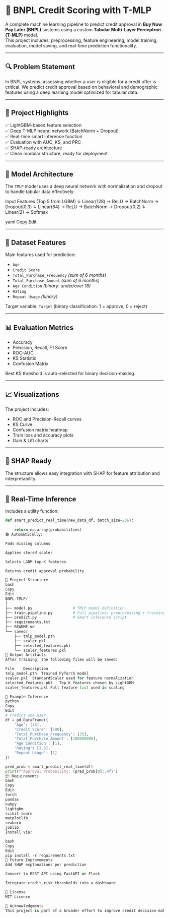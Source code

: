 # 🧠 BNPL Credit Scoring with T-MLP

A complete machine learning pipeline to predict credit approval in **Buy Now Pay Later (BNPL)** systems using a custom **Tabular Multi-Layer Perceptron (T-MLP)** model.  
This project includes: preprocessing, feature engineering, model training, evaluation, model saving, and real-time prediction functionality.

---

## 🔍 Problem Statement

In BNPL systems, assessing whether a user is eligible for a credit offer is critical. We predict credit approval based on behavioral and demographic features using a deep learning model optimized for tabular data.

---

## 🚀 Project Highlights

✅ LightGBM-based feature selection  
✅ Deep T-MLP neural network (BatchNorm + Dropout)  
✅ Real-time smart inference function  
✅ Evaluation with AUC, KS, and PRC  
✅ SHAP-ready architecture  
✅ Clean modular structure, ready for deployment  

---

## 🧱 Model Architecture

The `TMLP` model uses a deep neural network with normalization and dropout to handle tabular data effectively:

Input Features (Top 5 from LGBM)
↓
Linear(128) → ReLU → BatchNorm → Dropout(0.3)
↓
Linear(64) → ReLU → BatchNorm → Dropout(0.2)
↓
Linear(2) → Softmax

yaml
Copy
Edit

---

## 🧪 Dataset Features

Main features used for prediction:

- `Age`
- `Credit Score`
- `Total_Purchase_Frequency` *(sum of 6 months)*
- `Total_Purchase_Amount` *(sum of 6 months)*
- `Age Condition` *(binary: under/over 18)*
- `Rating`
- `Repeat Usage` *(binary)*

Target variable: `Target` (binary classification: 1 = approve, 0 = reject)

---

## 📊 Evaluation Metrics

- Accuracy
- Precision, Recall, F1 Score
- ROC-AUC
- KS Statistic
- Confusion Matrix

Best KS threshold is auto-selected for binary decision-making.

---

## 📈 Visualizations

The project includes:

- ROC and Precision-Recall curves
- KS Curve
- Confusion matrix heatmap
- Train loss and accuracy plots
- Gain & Lift charts

---

## 🧠 SHAP Ready

The structure allows easy integration with SHAP for feature attribution and interpretability.

---

## 🧪 Real-Time Inference

Includes a utility function:

```python
def smart_predict_real_time(new_data_df, batch_size=256):
    ...
    return np.array(probabilities)
🟢 Automatically:

Pads missing columns

Applies stored scaler

Selects LGBM top-K features

Returns credit approval probability

📁 Project Structure
bash
Copy
Edit
BNPL-TMLP/
│
├── model.py                  # TMLP model definition
├── train_pipeline.py         # Full pipeline: preprocessing + training + saving
├── predict.py                # Smart inference script
├── requirements.txt
├── README.md
└── saved/
    ├── tmlp_model.pth
    ├── scaler.pkl
    ├── selected_features.pkl
    └── scaler_features.pkl
💾 Output Artifacts
After training, the following files will be saved:

File	Description
tmlp_model.pth	Trained PyTorch model
scaler.pkl	StandardScaler used for feature normalization
selected_features.pkl	Top K features chosen by LightGBM
scaler_features.pkl	Full feature list used in scaling

🧪 Example Inference
python
Copy
Edit
# Predict one user
df = pd.DataFrame({
    'Age': [28],
    'Credit Score': [590],
    'Total_Purchase_Frequency': [35],
    'Total_Purchase_Amount': [100000000],
    'Age Condition': [1],
    'Rating': [3.5],
    'Repeat Usage': [1]
})

pred_prob = smart_predict_real_time(df)
print(f"Approval Probability: {pred_prob[0]:.4f}")
📦 Requirements
bash
Copy
Edit
torch
pandas
numpy
lightgbm
scikit-learn
matplotlib
seaborn
joblib
Install via:

bash
Copy
Edit
pip install -r requirements.txt
📌 Future Improvements
Add SHAP explanations per prediction

Convert to REST API using FastAPI or Flask

Integrate credit risk thresholds into a dashboard

🪪 License
MIT License

🤝 Acknowledgments
This project is part of a broader effort to improve credit decision-making in digital financial systems using deep learning and explainability.